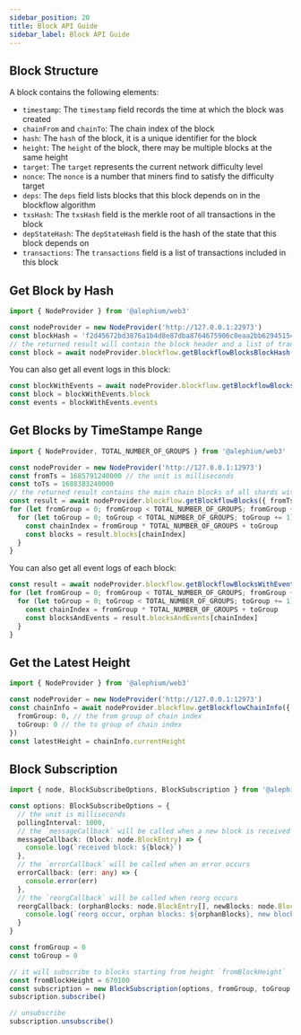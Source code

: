 ```yaml
---
sidebar_position: 20
title: Block API Guide
sidebar_label: Block API Guide
---
```


## Block Structure

A block contains the following elements:

* `timestamp`: The `timestamp` field records the time at which the block was created
* `chainFrom` and `chainTo`: The chain index of the block
* `hash`: The `hash` of the block, it is a unique identifier for the block
* `height`: The `height` of the block, there may be multiple blocks at the same height
* `target`: The `target` represents the current network difficulty level
* `nonce`: The `nonce` is a number that miners find to satisfy the difficulty target
* `deps`: The `deps` field lists blocks that this block depends on in the blockflow algorithm
* `txsHash`: The `txsHash` field is the merkle root of all transactions in the block
* `depStateHash`: The `depStateHash` field is the hash of the state that this block depends on
* `transactions`: The `transactions` field is a list of transactions included in this block

## Get Block by Hash

```typescript
import { NodeProvider } from '@alephium/web3'

const nodeProvider = new NodeProvider('http://127.0.0.1:22973')
const blockHash = 'f2d45672bd3876a1b4d8e87dba8764675906c0eaa2bb62945154f9783e0395c0'
// the returned result will contain the block header and a list of transactions within the block
const block = await nodeProvider.blockflow.getBlockflowBlocksBlockHash(blockHash)
```

You can also get all event logs in this block:

```typescript
const blockWithEvents = await nodeProvider.blockflow.getBlockflowBlocksWithEventsBlockHash(blockHash)
const block = blockWithEvents.block
const events = blockWithEvents.events
```

## Get Blocks by TimeStampe Range

```typescript
import { NodeProvider, TOTAL_NUMBER_OF_GROUPS } from '@alephium/web3'

const nodeProvider = new NodeProvider('http://127.0.0.1:12973')
const fromTs = 1685791240000 // the unit is milliseconds
const toTs = 1688383240000
// the returned result contains the main chain blocks of all shards within the timestamp range
const result = await nodeProvider.blockflow.getBlockflowBlocks({ fromTs, toTs })
for (let fromGroup = 0; fromGroup < TOTAL_NUMBER_OF_GROUPS; fromGroup += 1) {
  for (let toGroup = 0; toGroup < TOTAL_NUMBER_OF_GROUPS; toGroup += 1) {
    const chainIndex = fromGroup * TOTAL_NUMBER_OF_GROUPS + toGroup
    const blocks = result.blocks[chainIndex]
  }
}
```

You can also get all event logs of each block:

```typescript
const result = await nodeProvider.blockflow.getBlockflowBlocksWithEvents({ fromTs, toTs })
for (let fromGroup = 0; fromGroup < TOTAL_NUMBER_OF_GROUPS; fromGroup += 1) {
  for (let toGroup = 0; toGroup < TOTAL_NUMBER_OF_GROUPS; toGroup += 1) {
    const chainIndex = fromGroup * TOTAL_NUMBER_OF_GROUPS + toGroup
    const blocksAndEvents = result.blocksAndEvents[chainIndex]
  }
}
```

## Get the Latest Height

```typescript
import { NodeProvider } from '@alephium/web3'

const nodeProvider = new NodeProvider('http://127.0.0.1:12973')
const chainInfo = await nodeProvider.blockflow.getBlockflowChainInfo({
  fromGroup: 0, // the from group of chain index
  toGroup: 0 // the to group of chain index
})
const latestHeight = chainInfo.currentHeight
```

## Block Subscription

```typescript
import { node, BlockSubscribeOptions, BlockSubscription } from '@alephium/web3'

const options: BlockSubscribeOptions = {
  // the unit is milliseconds
  pollingInterval: 1000,
  // the `messageCallback` will be called when a new block is received
  messageCallback: (block: node.BlockEntry) => {
    console.log(`received block: ${block}`)
  },
  // the `errorCallback` will be called when an error occurs
  errorCallback: (err: any) => {
    console.error(err)
  },
  // the `reorgCallback` will be called when reorg occurs 
  reorgCallback: (orphanBlocks: node.BlockEntry[], newBlocks: node.BlockEntry[]) => {
    console.log(`reorg occur, orphan blocks: ${orphanBlocks}, new blocks: ${newBlocks}`)
  }
}

const fromGroup = 0
const toGroup = 0

// it will subscribe to blocks starting from height `fromBlockHeight`
const fromBlockHeight = 670100
const subscription = new BlockSubscription(options, fromGroup, toGroup, fromBlockHeight)
subscription.subscribe()

// unsubscribe
subscription.unsubscribe()
```